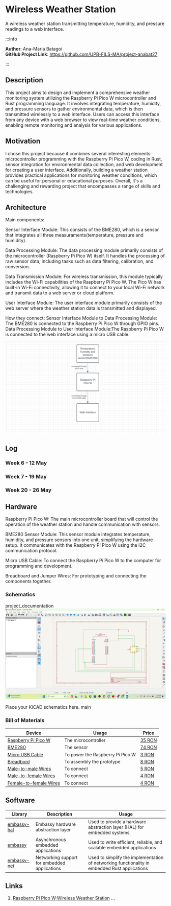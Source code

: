 # Wireless Weather Station
 A wireless weather station transmitting temperature, humidity, and pressure readings to a web interface.

:::info 

**Author**: Ana-Maria Batagoi \
**GitHub Project Link**: https://github.com/UPB-FILS-MA/project-anabat27

:::

## Description

This project aims to design and implement a comprehensive weather monitoring system utilizing the Raspberry Pi Pico W microcontroller and Rust programming language. It involves integrating temperature, humidity, and pressure sensors to gather environmental data, which is then transmitted wirelessly to a web interface. Users can access this interface from any device with a web browser to view real-time weather conditions, enabling remote monitoring and analysis for various applications.

## Motivation

I chose this project because it combines several interesting elements: microcontroller programming with the Raspberry Pi Pico W, coding in Rust, sensor integration for environmental data collection, and web development for creating a user interface. Additionally, building a weather station provides practical applications for monitoring weather conditions, which can be useful for personal or educational purposes. Overall, it's a challenging and rewarding project that encompasses a range of skills and technologies.

## Architecture 
 
 Main components:

Sensor Interface Module:
This consists of the BME280, which is a sensor that integrates all three measuraments(temperature, pressure and humidity).

Data Processing Module:
 The data processing module primarily consists of the microcontroller (Raspberry Pi Pico W) itself. It handles the processing of raw sensor data, including tasks such as data filtering, calibration, and conversion.

Data Transmission Module:
 For wireless transmission, this module typically includes the Wi-Fi capabilities of the Raspberry Pi Pico W. The Pico W has built-in Wi-Fi connectivity, allowing it to connect to your local Wi-Fi network and transmit data to a web server or cloud platform.

User Interface Module:
The user interface module primarily consists of the web server  where the weather station data is transmitted and displayed.
 
How they connect:
Sensor Interface Module to Data Processing Module: The BME280 is connected to the Raspberry Pi Pico W through GPIO pins.
Data Processing Module to User Interface Module:The Raspberry Pi Pico W is connected to the web interface using a micro USB cable.

![Architecture schematics](./architecture_schematics.png)

## Log


### Week 6 - 12 May

### Week 7 - 19 May

### Week 20 - 26 May

## Hardware

Raspberry Pi Pico W: The main microcontroller board that will control the operation of the weather station and handle communication with sensors.

BME280 Sensor Module: This sensor module integrates temperature, humidity, and pressure sensors into one unit, simplifying the hardware setup. It communicates with the Raspberry Pi Pico W using the I2C communication protocol.

Micro USB Cable: To connect the Raspberry Pi Pico W to the computer for programming and development.

Breadboard and Jumper Wires: For prototyping and connecting the components together.

### Schematics

 project_documentation
![KiCad schematics](./kicad_ss.png)

Place your KiCAD schematics here.
 main

### Bill of Materials


| Device | Usage | Price |
|--------|--------|-------|
| [Raspberry Pi Pico W](https://www.raspberrypi.com/documentation/microcontrollers/raspberry-pi-pico.html) | The microcontroller | [35 RON](https://www.optimusdigital.ro/en/raspberry-pi-boards/12394-raspberry-pi-pico-w.html) |
| [BME280](https://cdn-shop.adafruit.com/datasheets/BST-BME280_DS001-10.pdf) | The sensor | [74 RON](https://www.optimusdigital.ro/ro/senzori-senzori-de-presiune/5649-modul-senzor-barometric-de-presiune-bme280.html?search_query=bme280&results=9) |
| [Micro USB Cable](https://www.optimusdigital.ro/en/usb-cables/4576-cablu-albastru-micro-usb.html?search_query=usb+to+micro+usb&results=516) | To power the Raspberry Pi Pico W | [3 RON](https://www.optimusdigital.ro/en/usb-cables/4576-cablu-albastru-micro-usb.html?search_query=usb+to+micro+usb&results=516) |
| [Breadbord](https://www.bitmi.ro/breadboard-400-puncte-pentru-montaje-electronice-rapide-10633.html?msclkid=51a52b4d40b3124cdde24d7ada3ea044) | To assembly the prototype | [8 RON](https://www.bitmi.ro/breadboard-400-puncte-pentru-montaje-electronice-rapide-10633.html?msclkid=51a52b4d40b3124cdde24d7ada3ea044) |
| [Male-to-male Wires](https://www.optimusdigital.ro/ro/fire-fire-mufate/889-set-fire-tata-tata-10p-20-cm.html) | To connect | [5 RON](https://www.optimusdigital.ro/ro/fire-fire-mufate/889-set-fire-tata-tata-10p-20-cm.html) |
| [Male-to-female Wires](https://www.optimusdigital.ro/ro/fire-fire-mufate/214-fire-colorate-mama-mama-10p.html?search_query=fire+mama+tata&results=37) | To connect | [4 RON](https://www.optimusdigital.ro/ro/fire-fire-mufate/214-fire-colorate-mama-mama-10p.html?search_query=fire+mama+tata&results=37) |
| [Female-to-female Wires](https://www.optimusdigital.ro/ro/fire-fire-mufate/214-fire-colorate-mama-mama-10p.html?search_query=fire+mama+mama&results=61) | To connect | [4 RON](https://www.optimusdigital.ro/ro/fire-fire-mufate/214-fire-colorate-mama-mama-10p.html?search_query=fire+mama+mama&results=61) |




## Software

| Library | Description | Usage |
|---------|-------------|-------|
| [embassy-hal](https://github.com/embassy-rs/embassy) | Embassy hardware abstraction layer | Used to provide a hardware abstraction layer (HAL) for embedded systems |
| [embassy](https://github.com/embassy-rs/embassy) | Asynchronous embedded applications | Used to write efficient, reliable, and scalable embedded applications |
| [embassy-net](https://github.com/embassy-rs/embassy) | Networking support for embedded applications |Used to simplify the implementation of networking functionality in embedded Rust applications |

## Links

1. [Raspberry Pi Pico W:Wireless Weather Station](https://www.youtube.com/watch?v=3q807OdvtH0&t=65s)
...
